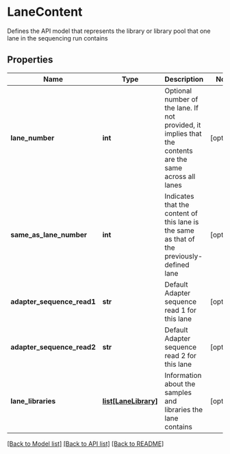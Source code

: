 # LaneContent

Defines the API model that represents the library or library pool that one lane in the sequencing run contains
## Properties
Name | Type | Description | Notes
------------ | ------------- | ------------- | -------------
**lane_number** | **int** | Optional number of the lane. If not provided, it implies that the contents are the same across all lanes | [optional] 
**same_as_lane_number** | **int** | Indicates that the content of this lane is the same as that of the previously-defined lane | [optional] 
**adapter_sequence_read1** | **str** | Default Adapter sequence read 1 for this lane | [optional] 
**adapter_sequence_read2** | **str** | Default Adapter sequence read 2 for this lane | [optional] 
**lane_libraries** | [**list[LaneLibrary]**](LaneLibrary.md) | Information about the samples and libraries the lane contains | [optional] 

[[Back to Model list]](../README.md#documentation-for-models) [[Back to API list]](../README.md#documentation-for-api-endpoints) [[Back to README]](../README.md)


